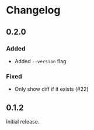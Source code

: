 # Changelog

## 0.2.0

### Added

-   Added `--version` flag

### Fixed

-   Only show diff if it exists (#22)

## 0.1.2

Initial release.
